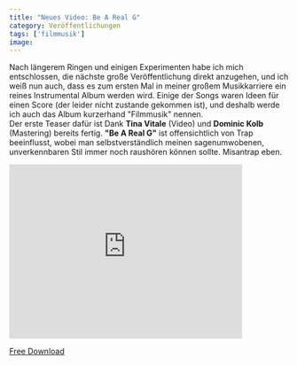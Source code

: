 ```yaml
---
title: "Neues Video: Be A Real G"
category: Veröffentlichungen
tags: ['filmmusik']
image: 
---
```


Nach längerem Ringen und einigen Experimenten habe ich mich entschlossen, die nächste große Veröffentlichung direkt anzugehen, und ich weiß nun auch, dass es zum ersten Mal in meiner großem Musikkarriere ein reines Instrumental Album werden wird. Einige der Songs waren Ideen für einen Score (der leider nicht zustande gekommen ist), und deshalb werde ich auch das Album kurzerhand "Filmmusik" nennen.  
Der erste Teaser dafür ist Dank **Tina Vitale** (Video) und **Dominic Kolb** (Mastering) bereits fertig. **"Be A Real G"** ist offensichtlich von Trap beeinflusst, wobei man selbstverständlich meinen sagenumwobenen, unverkennbaren Stil immer noch raushören können sollte. Misantrap eben.  
<iframe width="420" height="315" src="http://www.youtube.com/embed/rYmWS2\_hZ9w" frameborder="0" allowfullscreen></iframe>
  
[Free Download](https://soundcloud.com/misanthrop/be-a-real-g)